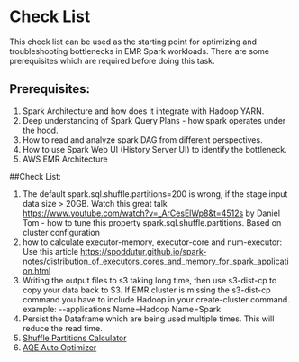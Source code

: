 # Check List
This check list can be used as the starting point for optimizing and troubleshooting bottlenecks in EMR Spark workloads. There are some prerequisites which are required before doing this task. 

## Prerequisites: 
1. Spark Architecture and how does it integrate with Hadoop YARN.
2. Deep understanding of Spark Query Plans - how spark operates under the hood.
3. How to read and analyze spark DAG from different perspectives.
4. How to use Spark Web UI (History Server UI) to identify the bottleneck.
5. AWS EMR Architecture 

##Check List:
1. The default spark.sql.shuffle.partitions=200 is wrong, if the stage input data size > 20GB. Watch this great talk https://www.youtube.com/watch?v=_ArCesElWp8&t=4512s  by Daniel Tom - how to tune this property spark.sql.shuffle.partitions. 
Based on cluster configuration
2. how to calculate executor-memory, executor-core and num-executor: Use this article https://spoddutur.github.io/spark-notes/distribution_of_executors_cores_and_memory_for_spark_application.html
3. Writing the output files to s3 taking long time, then use
s3-dist-cp to copy your data back to S3. If EMR cluster is missing the s3-dist-cp command you have to include Hadoop in your create-cluster command. example: --applications Name=Hadoop Name=Spark
4. Persist the Dataframe which are being used multiple times. This will reduce the read time.
5. [Shuffle Partitions Calculator](https://github.com/justinbreese/databricks-gems/blob/master/shufflePartitionCalculator/sparkShufflePartitionCalculator.py)
6. [AQE Auto Optimizer](https://community.databricks.com/t5/data-engineering/ideal-number-and-size-of-partitions/td-p/25502)
   
